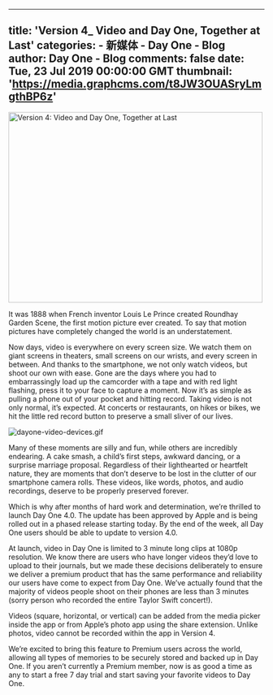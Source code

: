 
---
title: 'Version 4_ Video and Day One, Together at Last'
categories: 
    - 新媒体
    - Day One - Blog
author: Day One - Blog
comments: false
date: Tue, 23 Jul 2019 00:00:00 GMT
thumbnail: 'https://media.graphcms.com/t8JW3OUASryLmgthBP6z'
---

<div>   
<img alt="Version 4: Video and Day One, Together at Last" width="500" height="375" src="https://media.graphcms.com/t8JW3OUASryLmgthBP6z" referrerpolicy="no-referrer"><p>It was 1888 when French inventor Louis Le Prince created Roundhay Garden Scene, the first motion picture ever created. To say that motion pictures have completely changed the world is an understatement.</p><p>Now days, video is everywhere on every screen size. We watch them on giant screens in theaters, small screens on our wrists, and every screen in between. And thanks to the smartphone, we not only watch videos, but shoot our own with ease. Gone are the days where you had to embarrassingly load up the camcorder with a tape and with red light flashing, press it to your face to capture a moment. Now it’s as simple as pulling a phone out of your pocket and hitting record. Taking video is not only normal, it’s expected. At concerts or restaurants, on hikes or bikes, we hit the little red record button to preserve a small sliver of our lives.</p><p><img alt="dayone-video-devices.gif" src="https://media.graphcms.com/AJu8KSDQoO2MfMtrEnEt" referrerpolicy="no-referrer"></p><p>Many of these moments are silly and fun, while others are incredibly endearing. A cake smash, a child’s first steps, awkward dancing, or a surprise marriage proposal. Regardless of their lighthearted or heartfelt nature, they are moments that don’t deserve to be lost in the clutter of our smartphone camera rolls. These videos, like words, photos, and audio recordings, deserve to be properly preserved forever.</p><p>Which is why after months of hard work and determination, we’re thrilled to launch Day One 4.0. The update has been approved by Apple and is being rolled out in a phased release starting today. By the end of the week, all Day One users should be able to update to version 4.0.</p><p>At launch, video in Day One is limited to 3 minute long clips at 1080p resolution. We know there are users who have longer videos they’d love to upload to their journals, but we made these decisions deliberately to ensure we deliver a premium product that has the same performance and reliability our users have come to expect from Day One. We’ve actually found that the majority of videos people shoot on their phones are less than 3 minutes (sorry person who recorded the entire Taylor Swift concert!).</p><p>Videos (square, horizontal, or vertical) can be added from the media picker inside the app or from Apple’s photo app using the share extension. Unlike photos, video cannot be recorded within the app in Version 4.</p><p>We’re excited to bring this feature to Premium users across the world, allowing all types of memories to be securely stored and backed up in Day One. If you aren’t currently a Premium member, now is as good a time as any to start a free 7 day trial and start saving your favorite videos to Day One.</p>  
</div>
            